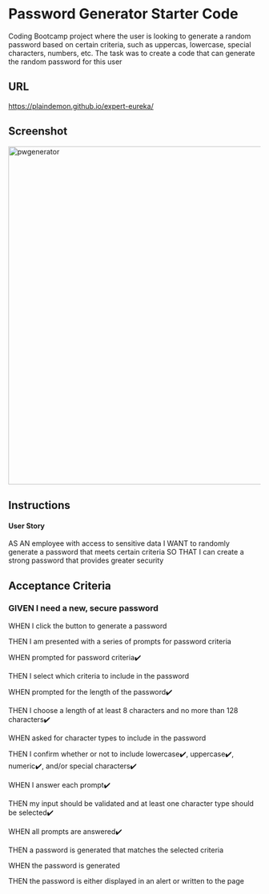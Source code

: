# Password Generator Starter Code 
 Coding Bootcamp project where the user is looking to generate a random password based on certain criteria, such as uppercas, lowercase, special characters, numbers, etc. The task was to create a code that can generate the random password for this user

## URL
https://plaindemon.github.io/expert-eureka/
## Screenshot
<img width="676" alt="pwgenerator" src="https://user-images.githubusercontent.com/89330268/135791128-6143c92c-d27c-472e-bc25-54794db7a03b.png">

## Instructions

#### User Story

AS AN employee with access to sensitive data
I WANT to randomly generate a password that meets certain criteria
SO THAT I can create a strong password that provides greater security


## Acceptance Criteria

### GIVEN I need a new, secure password

WHEN I click the button to generate a password

THEN I am presented with a series of prompts for password criteria

WHEN prompted for password criteria✔️

THEN I select which criteria to include in the password

WHEN prompted for the length of the password✔️

THEN I choose a length of at least 8 characters and no more than 128 characters✔️

WHEN asked for character types to include in the password

THEN I confirm whether or not to include lowercase✔️, uppercase✔️, numeric✔️, and/or special characters✔️

WHEN I answer each prompt✔️

THEN my input should be validated and at least one character type should be selected✔️

WHEN all prompts are answered✔️

THEN a password is generated that matches the selected criteria

WHEN the password is generated

THEN the password is either displayed in an alert or written to the page
